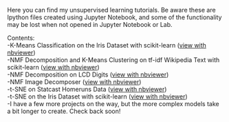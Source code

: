 

Here you can find my unsupervised learning tutorials. Be aware these are Ipython files created using Jupyter Notebook, 
and some of the functionality may be lost when not opened in Jupyter Notebook or Lab.

Contents:<br />
  -K-Means Classification on the Iris Dataset with scikit-learn ([view with nbviewer](https://nbviewer.jupyter.org/github/chrisman1015/Unsupervised-Learning/blob/master/K-Means%20Classification%20on%20the%20Iris%20Dataset%20with%20scikit-learn/K-Means%20Classification%20on%20the%20Iris%20Dataset%20with%20scikit-learn.ipynb)) <br />
  -NMF Decomposition and K-Means Clustering on tf-idf Wikipedia Text with scikit-learn ([view with nbviewer](https://nbviewer.jupyter.org/github/chrisman1015/Unsupervised-Learning/blob/master/NMF%20Decomposition%20and%20K-Means%20Clustering%20on%20tf-idf%20Wikipedia%20Text%20with%20scikit-learn/NMF%20Decomposition%20and%20K-Means%20Clustering%20on%20tf-idf%20Wikipedia%20Text%20with%20scikit-learn.ipynb)) <br />
  -NMF Decomposition on LCD Digits ([view with nbviewer](https://nbviewer.jupyter.org/github/chrisman1015/Unsupervised-Learning/blob/master/NMF%20Decomposition%20on%20LCD%20Digits/NMF%20Decomposition%20on%20LCD%20Digits.ipynb)) <br />
  -NMF Image Decomposer ([view with nbviewer](https://nbviewer.jupyter.org/github/chrisman1015/Unsupervised-Learning/blob/master/NMF%20Image%20Decomposer/NMF%20Image%20Decomposer.ipynb)) <br />
  -t-SNE on Statcast Homeruns Data ([view with nbviewer](https://nbviewer.jupyter.org/github/chrisman1015/Unsupervised-Learning/blob/master/t-SNE%20on%20Statcast%20Homeruns%20Data/t-SNE%20on%20Statcast%20Homeruns%20Data.ipynb)) <br />
  -t-SNE on the Iris Dataset with scikit-learn ([view with nbviewer](https://nbviewer.jupyter.org/github/chrisman1015/Unsupervised-Learning/blob/master/t-SNE%20on%20the%20Iris%20Dataset%20with%20scikit-learn/t-SNE%20classification%20on%20the%20Iris%20Dataset%20with%20scikit-learn.ipynb)) <br />
  -I have a few more projects on the way, but the more complex models take a bit longer to create. Check back soon!
